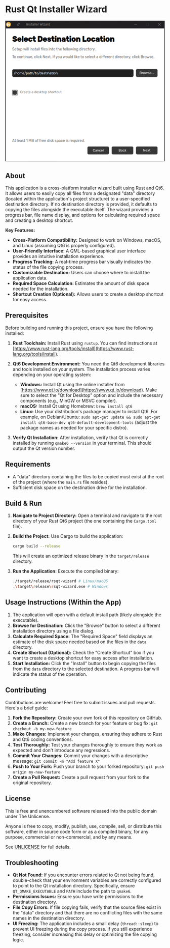# Rust Qt Installer Wizard

![App window](Sample.png?raw=true)

## About

This application is a cross-platform installer wizard built using Rust and Qt6. It allows users to easily copy all files from a designated "data" directory (located within the application's project structure) to a user-specified destination directory.  If no destination directory is provided, it defaults to copying the files alongside the executable itself. The wizard provides a progress bar, file name display, and options for calculating required space and creating a desktop shortcut.

**Key Features:**

*   **Cross-Platform Compatibility:** Designed to work on Windows, macOS, and Linux (assuming Qt6 is properly configured).
*   **User-Friendly Interface:**  A QML-based graphical user interface provides an intuitive installation experience.
*   **Progress Tracking:** A real-time progress bar visually indicates the status of the file copying process.
*   **Customizable Destination:** Users can choose where to install the application data.
*   **Required Space Calculation:** Estimates the amount of disk space needed for the installation.
*   **Shortcut Creation (Optional):**  Allows users to create a desktop shortcut for easy access.

## Prerequisites

Before building and running this project, ensure you have the following installed:

1.  **Rust Toolchain:** Install Rust using `rustup`.  You can find instructions at [https://www.rust-lang.org/tools/install](https://www.rust-lang.org/tools/install).
2.  **Qt6 Development Environment:** You need the Qt6 development libraries and tools installed on your system. The installation process varies depending on your operating system:

    *   **Windows:** Install Qt using the online installer from [https://www.qt.io/download](https://www.qt.io/download).  Make sure to select the "Qt for Desktop" option and include the necessary components (e.g., MinGW or MSVC compiler).
    *   **macOS:** Install Qt using Homebrew: `brew install qt6`
    *   **Linux:** Use your distribution's package manager to install Qt6.  For example, on Debian/Ubuntu: `sudo apt-get update && sudo apt-get install qt6-base-dev qt6-default-development-tools` (adjust the package names as needed for your specific distro).

3. **Verify Qt Installation:** After installation, verify that Qt is correctly installed by running `qmake6 --version` in your terminal.  This should output the Qt version number.

## Requirements

*   A "data" directory containing the files to be copied must exist at the root of the project (where the `main.rs` file resides).
*   Sufficient disk space on the destination drive for the installation.

## Build & Run

1.  **Navigate to Project Directory:** Open a terminal and navigate to the root directory of your Rust Qt6 project (the one containing the `Cargo.toml` file).

2.  **Build the Project:** Use Cargo to build the application:
    ```bash
    cargo build --release
    ```
    This will create an optimized release binary in the `target/release` directory.

3.  **Run the Application:** Execute the compiled binary:
    ```bash
    ./target/release/rsqt-wizard # Linux/macOS
    .\target\release\rsqt-wizard.exe # Windows
    ```

## Usage Instructions (Within the App)

1.  The application will open with a default install path (likely alongside the executable).
2.  **Browse for Destination:** Click the "Browse" button to select a different installation directory using a file dialog.
3.  **Calculate Required Space:** The "Required Space" field displays an estimate of the disk space needed based on the files in the `data` directory.
4.  **Create Shortcut (Optional):** Check the "Create Shortcut" box if you want to create a desktop shortcut for easy access after installation.
5.  **Start Installation:** Click the "Install" button to begin copying the files from the `data` directory to the selected destination. A progress bar will indicate the status of the operation.

## Contributing

Contributions are welcome! Feel free to submit issues and pull requests. Here's a brief guide:

1.  **Fork the Repository:** Create your own fork of this repository on GitHub.
2.  **Create a Branch:** Create a new branch for your feature or bug fix: `git checkout -b my-new-feature`
3.  **Make Changes:** Implement your changes, ensuring they adhere to Rust and Qt6 coding conventions.
4.  **Test Thoroughly:** Test your changes thoroughly to ensure they work as expected and don't introduce any regressions.
5.  **Commit Your Changes:** Commit your changes with a descriptive message: `git commit -m "Add feature X"`
6.  **Push to Your Fork:** Push your branch to your forked repository: `git push origin my-new-feature`
7.  **Create a Pull Request:** Create a pull request from your fork to the original repository.

## License

This is free and unencumbered software released into the public domain under The Unlicense.

Anyone is free to copy, modify, publish, use, compile, sell, or distribute this software, either in source code form or as a compiled binary, for any purpose, commercial or non-commercial, and by any means.

See [UNLICENSE](LICENSE) for full details.

## Troubleshooting

*   **Qt Not Found:** If you encounter errors related to Qt not being found, double-check that your environment variables are correctly configured to point to the Qt installation directory.  Specifically, ensure `QT_QMAKE_EXECUTABLE` and `PATH` include the path to `qmake6`.
*   **Permissions Issues:** Ensure you have write permissions to the destination directory.
*   **File Copy Errors:** If file copying fails, verify that the source files exist in the "data" directory and that there are no conflicting files with the same names in the destination directory.
*   **UI Freezing:** The application includes a small delay (`thread::sleep`) to prevent UI freezing during the copy process.  If you still experience freezing, consider increasing this delay or optimizing the file copying logic.

<!--
## Future Enhancements (Ideas)

*   Progress bar with estimated time remaining.
*   More robust error handling and reporting.
*   Support for different installation types (e.g., system-wide vs. user-specific).
*   Option to uninstall previous versions of the application.
*   GUI customization options.
-->
